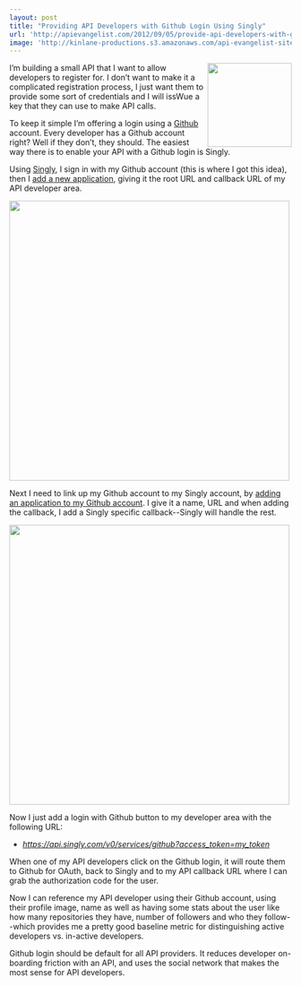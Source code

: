 ```yaml
---
layout: post
title: "Providing API Developers with Github Login Using Singly"
url: 'http://apievangelist.com/2012/09/05/provide-api-developers-with-github-login-using-singly/'
image: 'http://kinlane-productions.s3.amazonaws.com/api-evangelist-site/blog/singly-plus-github.png'
---
```


[<img class="c1" src="https://s3.amazonaws.com/kinlane-productions/singly/singly-plus-github.png" alt="" width="150" align="right" />][1]

I’m building a small API that I want to allow developers to register for. I don’t want to make it a complicated registration process, I just want them to provide some sort of credentials and I will issWue a key that they can use to make API calls.

To keep it simple I’m offering a login using a [Github][2] account. Every developer has a Github account right? Well if they don’t, they should. The easiest way there is to enable your API with a Github login is Singly.

Using [Singly][3], I sign in with my Github account (this is where I got this idea), then I [add a new application][4], giving it the root URL and callback URL of my API developer area.

[<img class="c2" src="https://s3.amazonaws.com/kinlane-productions/singly/Singly-Application-Github.png" alt="" width="500" />][4]

Next I need to link up my Github account to my Singly account, by [adding an application to my Github account][5]. I give it a name, URL and when adding the callback, I add a Singly specific callback--Singly will handle the rest.

<img class="c2" src="https://s3.amazonaws.com/kinlane-productions/singly/Github-App-Settings.png" alt="" width="500" />

Now I just add a login with Github button to my developer area with the following URL: 

  * _https://api.singly.com/v0/services/github?access_token=my_token_

When one of my API developers click on the Github login, it will route them to Github for OAuth, back to Singly and to my API callback URL where I can grab the authorization code for the user.

Now I can reference my API developer using their Github account, using their profile image, name as well as having some stats about the user like how many repositories they have, number of followers and who they follow--which provides me a pretty good baseline metric for distinguishing active developers vs. in-active developers.

[<img src="https://s3.amazonaws.com/kinlane-productions/kinlane-github.png" alt="" align="right" />][6]

Github login should be default for all API providers. It reduces developer on-boarding friction with an API, and uses the social network that makes the most sense for API developers.

   [1]: https://singly.com/docs/github
   [2]: http://www.github.com (Github)
   [3]: http://www.singly.com (Singly)
   [4]: https://singly.com/apps/new
   [5]: https://github.com/settings/applications
   [6]: https://github.com/kinlane
